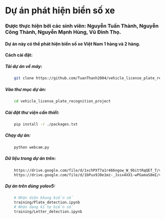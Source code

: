 # Dự án phát hiện biển số xe 

### Được thực hiện bởi các sinh viên: Nguyễn Tuấn Thành, Nguyễn Công Thành, Nguyễn Mạnh Hùng, Vũ Đình Thọ.

#### Dự án này có thể phát hiện biển số xe Việt Nam 1 hàng và 2 hàng.

#### Cách cài đặt:
##### Tải dự án về máy:
```bash 
    git clone https://github.com/TuanThanh2004/vehicle_license_plate_recognition_project.git
```
##### Vào thư mục dự án:
```bash
    cd vehicle_license_plate_recognition_project
```
##### Cài đặt thư viện cần thiết:
```bash
    pip install -r ./packages.txt
```
##### Chạy dự án:
```bash
    python webcam.py
```

##### Dữ liệu trong dự án trên:
```bash
    https://drive.google.com/file/d/1xchPXf7a1r466ngow_W_9bittRqQEf_T/view?usp=sharing
    https://drive.google.com/file/d/1bPux9J0e1mz-_Jssx4XX1-wPGamaS8mI/view?usp=sharing
```


##### Dự án trên dùng yolov5:
```bash
    # Nhận diện khung biển số
    training/Plate_detection.ipynb     
    # Nhận dạng kí tự biển số 
    training/Letter_detection.ipynb
```
